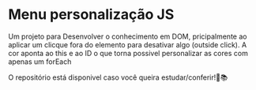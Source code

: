 <h1>Menu personalização JS</h1>
<p>Um projeto para Desenvolver o conhecimento em DOM, pricipalmente ao aplicar um clicque fora do elemento para desativar algo (outside click). A cor aponta ao this e ao ID o que torna possivel personalizar as cores com apenas um forEach</p>
<p>O repositório está disponivel caso você queira estudar/conferir!💪📚</p>
